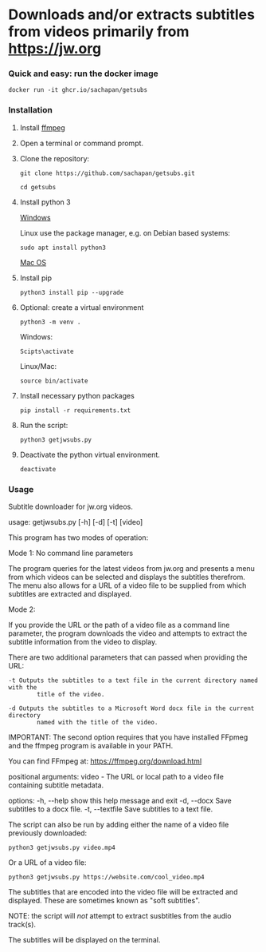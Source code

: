 # Downloads and/or extracts subtitles from videos primarily from https://jw.org


### Quick and easy: run the docker image

`docker run -it ghcr.io/sachapan/getsubs`

### Installation

1. Install [ffmpeg](https://ffmpeg.org/download.html)
1. Open a terminal or command prompt.
1. Clone the repository:
    
    `git clone https://github.com/sachapan/getsubs.git`

    `cd getsubs`
1. Install python 3

    [Windows](https://www.python.org/downloads/windows/)

    Linux use the package manager, e.g. on Debian based systems:

    `sudo apt install python3`

    [Mac OS](https://docs.python.org/3/using/mac.html)

2. Install pip
    
    `python3 install pip --upgrade`

3. Optional: create a virtual environment
    
    `python3 -m venv .`
    
    Windows:
        
   `Scipts\activate`
    
    Linux/Mac:
        
   `source bin/activate`

4. Install necessary python packages
    
    `pip install -r requirements.txt`

5. Run the script:
    
    `python3 getjwsubs.py`

6. Deactivate the python virtual environment.
    
    `deactivate`

### Usage

Subtitle downloader for jw.org videos.

usage: getjwsubs.py [-h] [-d] [-t] [video]

This program has two modes of operation:

Mode 1: No command line parameters

The program queries for the latest videos from jw.org and presents a menu from which 
videos can be selected and displays the subtitles therefrom.  The menu also 
allows for a URL of a video file to be supplied from which subtitles are extracted and displayed.

Mode 2:
    
If you provide the URL or the path of a video file as a command line parameter, the program 
downloads the video and attempts to extract the subtitle information from the 
video to display.

There are two additional parameters that can passed when providing the URL:

    -t Outputs the subtitles to a text file in the current directory named with the
            title of the video.
            
    -d Outputs the subtitles to a Microsoft Word docx file in the current directory
            named with the title of the video.

IMPORTANT: 
The second option requires that you have installed FFpmeg and the ffmpeg
program is available in your PATH.

You can find FFmpeg at:  https://ffmpeg.org/download.html


positional arguments:
  video - The URL or local path to a video file containing subtitle metadata.

options:
  -h, --help      show this help message and exit
  -d, --docx      Save subtitles to a docx file.
  -t, --textfile  Save subtitles to a text file.


The script can also be run by adding either the name of a video file 
previously downloaded:

`python3 getjwsubs.py video.mp4`

Or a URL of a video file:

`python3 getjwsubs.py https://website.com/cool_video.mp4`

The subtitles that are encoded into the video file will be extracted
and displayed.  These are sometimes known as "soft subtitles".

NOTE: the script will *not* attempt to extract susbtitles from the audio
track(s).

The subtitles will be displayed on the terminal.



